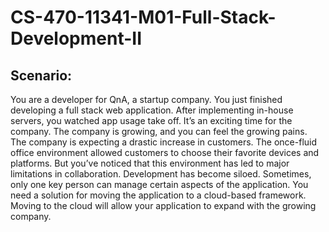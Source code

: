 # CS-470-11341-M01-Full-Stack-Development-II
## Scenario:
You are a developer for QnA, a startup company. You just finished developing a full stack web application. After implementing in-house servers, you watched app usage take off. It’s an exciting time for the company. The company is growing, and you can feel the growing pains. The company is expecting a drastic increase in customers. The once-fluid office environment allowed customers to choose their favorite devices and platforms. But you’ve noticed that this environment has led to major limitations in collaboration. Development has become siloed. Sometimes, only one key person can manage certain aspects of the application. You need a solution for moving the application to a cloud-based framework. Moving to the cloud will allow your application to expand with the growing company.
